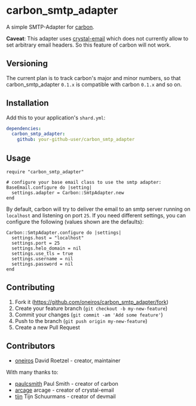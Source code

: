 # carbon\_smtp\_adapter

A simple SMTP-Adapter for [carbon](https://github.com/luckyframework/carbon).

**Caveat**: This adapter uses [crystal-email](https://github.com/arcage/crystal-email) which does not currently allow to set arbitrary email headers. So this feature of
carbon will not work.

## Versioning

The current plan is to track carbon's major and minor numbers, so that
carbon\_smtp\_adapter `0.1.x` is compatible with carbon `0.1.x` and so on.

## Installation

Add this to your application's `shard.yml`:

```yaml
dependencies:
  carbon_smtp_adapter:
    github: your-github-user/carbon_smtp_adapter
```

## Usage

```crystal
require "carbon_smtp_adapter"

# configure your base email class to use the smtp adapter:
BaseEmail.configure do |setting|
  settings.adapter = Carbon::SmtpAdapter.new
end
```

By default, carbon will try to deliver the email to an smtp server running on
`localhost` and listening on port `25`. If you need different settings, you can
configure the following (values shown are the defaults):

```crystal
Carbon::SmtpAdapter.configure do |settings|
  settings.host = "localhost"
  settings.port = 25
  settings.helo_domain = nil
  settings.use_tls = true
  settings.username = nil
  settings.password = nil
end
```

## Contributing

1. Fork it (<https://github.com/oneiros/carbon_smtp_adapter/fork>)
2. Create your feature branch (`git checkout -b my-new-feature`)
3. Commit your changes (`git commit -am 'Add some feature'`)
4. Push to the branch (`git push origin my-new-feature`)
5. Create a new Pull Request

## Contributors

- [oneiros](https://github.com/oneiros) David Roetzel - creator, maintainer

With many thanks to:

- [paulcsmith](https://github.com/paulcsmith) Paul Smith - creator of carbon
- [arcage](https://github.com/arcage) arcage - creator of crystal-email
- [tijn](https://github.com/tijn) Tijn Schuurmans - creator of devmail
